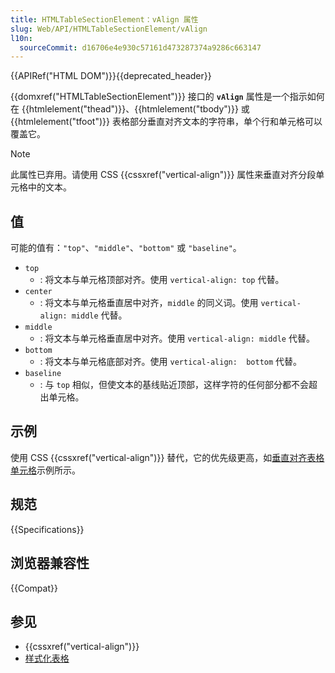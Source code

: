 ```yaml
---
title: HTMLTableSectionElement：vAlign 属性
slug: Web/API/HTMLTableSectionElement/vAlign
l10n:
  sourceCommit: d16706e4e930c57161d473287374a9286c663147
---
```


{{APIRef("HTML DOM")}}{{deprecated_header}}

{{domxref("HTMLTableSectionElement")}} 接口的 **`vAlign`** 属性是一个指示如何在 {{htmlelement("thead")}}、{{htmlelement("tbody")}} 或 {{htmlelement("tfoot")}} 表格部分垂直对齐文本的字符串，单个行和单元格可以覆盖它。

> [!NOTE]
> 此属性已弃用。请使用 CSS {{cssxref("vertical-align")}} 属性来垂直对齐分段单元格中的文本。

## 值

可能的值有：`"top"`、`"middle"`、`"bottom"` 或 `"baseline"`。

- `top`
  - : 将文本与单元格顶部对齐。使用 `vertical-align: top` 代替。
- `center`
  - : 将文本与单元格垂直居中对齐，`middle` 的同义词。使用 `vertical-align: middle` 代替。
- `middle`
  - : 将文本与单元格垂直居中对齐。使用 `vertical-align: middle` 代替。
- `bottom`
  - : 将文本与单元格底部对齐。使用 `vertical-align:  bottom` 代替。
- `baseline`
  - : 与 `top` 相似，但使文本的基线贴近顶部，这样字符的任何部分都不会超出单元格。

## 示例

使用 CSS {{cssxref("vertical-align")}} 替代，它的优先级更高，如[垂直对齐表格单元格](/zh-CN/docs/Web/CSS/vertical-align#vertical_alignment_in_a_table_cell)示例所示。

## 规范

{{Specifications}}

## 浏览器兼容性

{{Compat}}

## 参见

- {{cssxref("vertical-align")}}
- [样式化表格](/zh-CN/docs/Learn/CSS/Building_blocks/Styling_tables)
